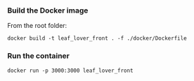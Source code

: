 ### **Build the Docker image**

From the root folder:  

`docker build -t leaf_lover_front . -f ./docker/Dockerfile`

### **Run the container**

`docker run -p 3000:3000 leaf_lover_front`
